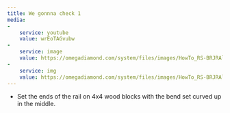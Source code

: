 ```yaml
---
title: We gonnna check 1
media:
-
    service: youtube
    value: wrEoTAGvubw
-
    service: image
    value: https://omegadiamond.com/system/files/images/HowTo_RS-BRJRAlign_01.jpg
-
    service: img
    value: https://omegadiamond.com/system/files/images/HowTo_RS-BRJRAlign_02.jpg
---
```


* Set the ends of the rail on 4x4 wood blocks with the bend set curved up in the middle.